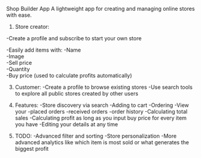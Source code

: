 Shop Builder App
A lightweight app for creating and managing online stores with ease.

1. Store creator:
   
  -Create a profile and subscribe to start your own store
  
  -Easily add items with:
    -Name  
    -Image  
    -Sell price  
    -Quantity  
    -Buy price (used to calculate profits automatically)  

3. Customer:
  -Create a profile to browse existing stores
  -Use search tools to explore all public stores created by other users

4. Features:
  -Store discovery via search
  -Adding to cart
  -Ordering
  -View your
     -placed orders
     -received orders 
     -order history
  -Calculating total sales
  -Calculating profit as long as you input buy price for every item you have
  -Editing your details at any time

5. TODO:
  -Advanced filter and sorting
  -Store personalization
  -More advanced analytics like which item is most sold or what generates the biggest profit
